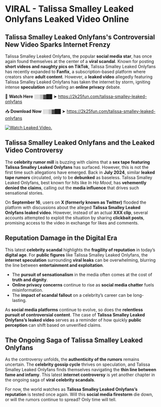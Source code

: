 # VIRAL - Talissa Smalley Leaked Onlyfans Leaked Video Online

## **Talissa Smalley Leaked Onlyfans's Controversial New Video Sparks Internet Frenzy**  

Talissa Smalley Leaked Onlyfans, the popular **social media star**, has once again found themselves at the center of a **viral scandal**. Known for posting **short videos and naughty pics on TikTok**, Talissa Smalley Leaked Onlyfans has recently expanded to **Fanfix**, a subscription-based platform where creators share **adult content**. However, a **leaked video** allegedly featuring Talissa Smalley Leaked Onlyfans has taken the internet by storm, igniting intense **speculation** and fueling an **online privacy** debate.  

🔴 **Watch Here** ░░▒▓██ ➤ https://2k25fun.com/talissa-smalley-leaked-onlyfans  

📥 **Download Now** ░░▒▓██ ➤ https://2k25fun.com/talissa-smalley-leaked-onlyfans  

[![Watch Leaked Video.](https://miro.medium.com/v2/resize:fit:828/format:webp/1*cilzJN44JGOrTw9NJCrNHA.gif "Watch Leaked Video")](https://2k25fun.com/talissa-smalley-leaked-onlyfans)

## **Talissa Smalley Leaked Onlyfans and the Leaked Video Controversy**  

The **celebrity rumor mill** is buzzing with claims that a **sex tape featuring Talissa Smalley Leaked Onlyfans** has surfaced. However, this is not the first time such allegations have emerged. Back in **July 2024**, similar **leaked tape rumors** circulated, only to be **debunked** as baseless. Talissa Smalley Leaked Onlyfans, best known for hits like *In Ha Mood*, has **vehemently denied the claims**, calling out the **media influence** that drives such sensational stories.  

On **September 16**, users on **X (formerly known as Twitter)** flooded the platform with discussions about the alleged **Talissa Smalley Leaked Onlyfans leaked video**. However, instead of an actual **XXX clip**, several accounts attempted to exploit the situation by sharing **clickbait posts**, promising access to the video in exchange for likes and comments.  

## **Reputation Damage in the Digital Era**  

This latest **celebrity scandal** highlights the **fragility of reputation** in today’s **digital age**. For **public figures** like Talissa Smalley Leaked Onlyfans, the **internet speculation** surrounding **viral leaks** can be overwhelming, blurring the line between **entertainment and exploitation**.  

- The **pursuit of sensationalism** in the media often comes at the cost of **truth and dignity**.  
- **Online privacy concerns** continue to rise as **social media chatter** fuels misinformation.  
- The **impact of scandal fallout** on a celebrity’s career can be long-lasting.  

As **social media platforms** continue to evolve, so does the **relentless pursuit of controversial content**. The case of **Talissa Smalley Leaked Onlyfans’s leaked video** serves as a reminder of how quickly **public perception** can shift based on unverified claims.  

## **The Ongoing Saga of Talissa Smalley Leaked Onlyfans**  

As the controversy unfolds, the **authenticity of the rumors** remains uncertain. The **celebrity gossip cycle** thrives on speculation, and Talissa Smalley Leaked Onlyfans finds themselves navigating the **thin line between fame and infamy**. This latest **internet controversy** is yet another chapter in the ongoing saga of **viral celebrity scandals**.  

For now, the world watches as **Talissa Smalley Leaked Onlyfans’s reputation** is tested once again. Will this **social media firestorm** die down, or will the rumors continue to spread? Only time will tell.